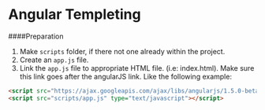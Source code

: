 <!--
GitHub Markdown System:
https://help.github.com/articles/markdown-basics/
https://guides.github.com/features/mastering-markdown/
-->

# Angular Templeting
####Preparation
1. Make ```scripts``` folder, if there not one already within the project.
2. Create an ```app.js``` file. 
3. Link the ```app.js``` file to appropriate HTML file. (i.e: index.html). Make sure this link goes after the angularJS link. Like the following example:
```HTML
<script src="https://ajax.googleapis.com/ajax/libs/angularjs/1.5.0-beta.2/angular.min.js"></script> 
<script src="scripts/app.js" type="text/javascript"></script>
```
 




<!--
New sections:
####Start New File
```HTML
```
-->